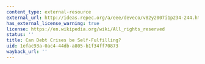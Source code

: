 ```yaml
---
content_type: external-resource
external_url: http://ideas.repec.org/a/eee/deveco/v82y2007i1p234-244.html
has_external_license_warning: true
license: https://en.wikipedia.org/wiki/All_rights_reserved
status: ''
title: Can Debt Crises be Self-Fulfilling?
uid: 1efac93a-0ac4-44db-a805-b1f34ff70873
wayback_url: ''
---
```

